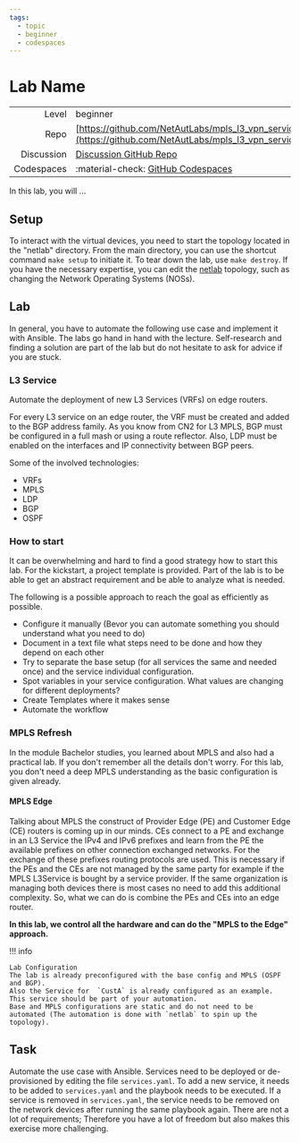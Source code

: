 ```yaml
---
tags:
  - topic
  - beginner
  - codespaces
---
```


# Lab Name


|             |                                                                                                         |
| ----------: | :-------------------------------------------------------------------------------------------------------|
| Level       | beginner|intermediate|expert                                                                            |
| Repo        | [https://github.com/NetAutLabs/mpls_l3_vpn_service](https://github.com/NetAutLabs/mpls_l3_vpn_service)  |
| Discussion  | [Discussion GitHub Repo](https://github.com/NetAutLabs/mpls_l3_vpn_service/discussions)                 |
| Codespaces  | :material-check: [GitHub Codespaces](https://codespaces.new/NetAutLabs/mpls_l3_vpn_service)             |


In this lab, you will ...

## Setup

To interact with the virtual devices, you need to start the topology located in the "netlab" directory. From the main directory, you can use the shortcut command `make setup` to initiate it. To tear down the lab, use `make destroy`. If you have the necessary expertise, you can edit the [netlab](https://netlab.tools) topology, such as changing the Network Operating Systems (NOSs).


## Lab
In general, you have to automate the following use case and implement it with Ansible.
The labs go hand in hand with the lecture. Self-research and finding a solution are part of the lab
but do not hesitate to ask for advice if you are stuck.


### L3 Service

Automate the deployment of new L3 Services (VRFs) on edge routers.


For every L3 service on an edge router, the VRF must be created and added to the BGP address family.
As you know from CN2 for L3 MPLS, BGP must be configured in a full mash or using a route reflector.
Also, LDP must be enabled on the interfaces and IP connectivity between BGP peers.


Some of the involved technologies:

- VRFs
- MPLS
- LDP
- BGP
- OSPF

### How to start


It can be overwhelming and hard to find a good strategy how to start this lab.
For the kickstart, a project template is provided.
Part of the lab is to be able to get an abstract requirement and be able to analyze what is needed.


The following is a possible approach to reach the goal as efficiently as possible.


- Configure it manually (Bevor you can automate something you should understand what you need to do)
- Document in a text file what steps need to be done and how they depend on each other
- Try to separate the base setup (for all services the same and needed once) and the service individual configuration.
- Spot variables in your service configuration. What values are changing for different deployments?
- Create Templates where it makes sense
- Automate the workflow



### MPLS Refresh

In the module Bachelor studies, you learned about MPLS and also had a practical lab. If you don't remember all the details don't worry.
For this lab, you don't need a deep MPLS understanding as the basic configuration is given already.

#### MPLS Edge

Talking about MPLS the construct of Provider Edge (PE) and Customer Edge (CE) routers is coming up in our minds. CEs connect to a PE and exchange in an L3 Service
the IPv4 and IPv6 prefixes and learn from the PE the available prefixes on other connection exchanged networks. For the exchange of these prefixes routing protocols are used.
This is necessary if the PEs and the CEs are not managed by the same party for example if the MPLS L3Service is bought by a service provider.
If the same organization is managing both devices there is most cases no need to add this additional complexity. So, what we can do is combine the PEs and CEs into an edge router.

**In this lab, we control all the hardware and can do the "MPLS to the Edge" approach.**

!!! info 

    Lab Configuration
    The lab is already preconfigured with the base config and MPLS (OSPF and BGP).
    Also the Service for  `CustA` is already configured as an example. This service should be part of your automation.
    Base and MPLS configurations are static and do not need to be automated (The automation is done with `netlab` to spin up the topology).


## Task

Automate the use case with Ansible. Services need to be deployed or de-provisioned by editing the file `services.yaml`.
To add a new service, it needs to be added to `services.yaml` and the playbook needs to be executed.
If a service is removed in `services.yaml`, the service needs to be removed on the network devices after running the same playbook again.
There are not a lot of requirements; Therefore you have a lot of freedom but also makes this exercise more challenging.

